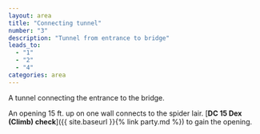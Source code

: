 ```yaml
---
layout: area
title: "Connecting tunnel"
number: "3"
description: "Tunnel from entrance to bridge"
leads_to:
  - "1"
  - "2"
  - "4"
categories: area
---
```


A tunnel connecting the entrance to the bridge.

An opening 15 ft. up on one wall connects to the spider lair.  [**DC 15 Dex (Climb) check**]({{ site.baseurl }}{% link party.md %}) to gain the opening.
